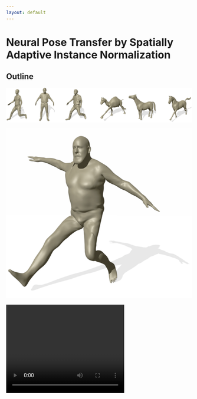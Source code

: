 ```yaml
---
layout: default
---
```



# Neural Pose Transfer by Spatially Adaptive Instance Normalization



## Outline


![Demo Image](https://github.com/TianyunZ/Neural-Pose-Transfer/blob/gh-pages/images/demo.png)

![Image1](https://github.com/TianyunZ/Neural-Pose-Transfer/blob/gh-pages/demo1.jpg)


<video width="320" height="240" controls>
  <source src="https://drive.google.com/open?id=13mgmQXXhrig4ZfIxJvZonQNFbGOpFIpt" type="video/mp4">
  <source src="movie.ogg" type="video/ogg">
  <source src="movie.webm" type="video/webm">
  <object data="movie.mp4" width="320" height="240">
    <embed src="movie.swf" width="320" height="240">
  </object> 
</video>

